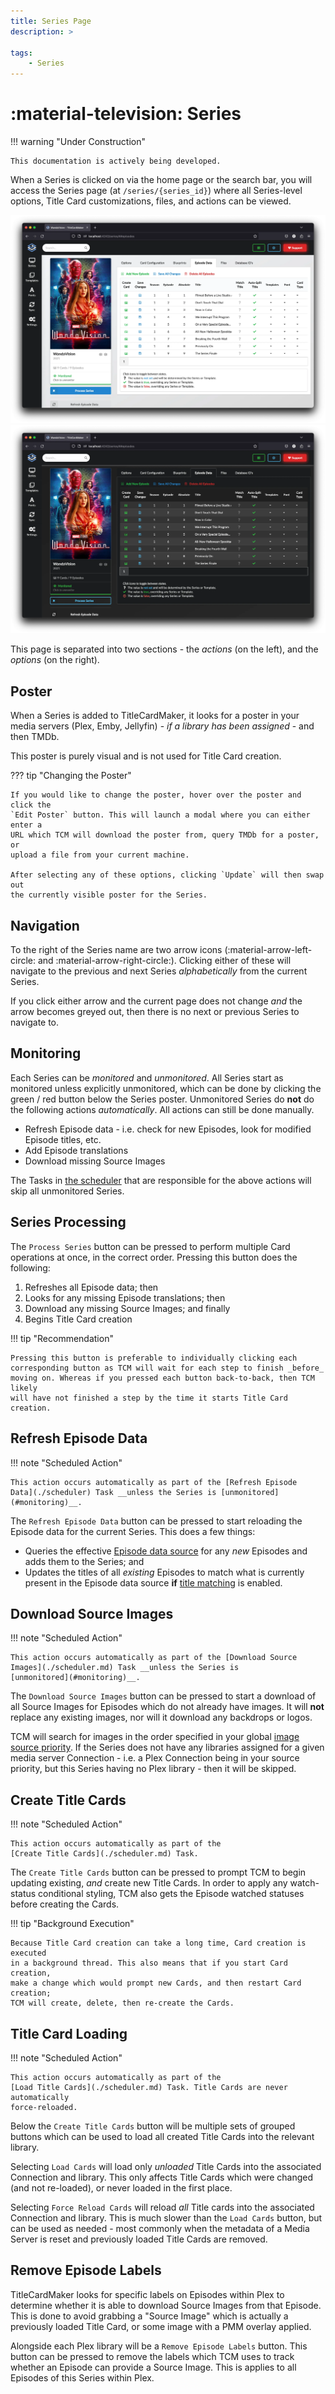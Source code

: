 ```yaml
---
title: Series Page
description: >
    
tags:
    - Series
---
```


# :material-television: Series

!!! warning "Under Construction"

    This documentation is actively being developed.

When a Series is clicked on via the home page or the search bar, you will access
the Series page (at `/series/{series_id}`) where all Series-level options, Title
Card customizations, files, and actions can be viewed.

![Series Page](../assets/series_light.webp#only-light)
![Series Page](../assets/series_dark.webp#only-dark)

This page is separated into two sections - the _actions_ (on the left), and the
_options_ (on the right).

## Poster

When a Series is added to TitleCardMaker, it looks for a poster in your media
servers (Plex, Emby, Jellyfin) - _if a library has been assigned_ - and then
TMDb.

This poster is purely visual and is not used for Title Card creation.

??? tip "Changing the Poster"

    If you would like to change the poster, hover over the poster and click the
    `Edit Poster` button. This will launch a modal where you can either enter a
    URL which TCM will download the poster from, query TMDb for a poster, or
    upload a file from your current machine. 

    After selecting any of these options, clicking `Update` will then swap out
    the currently visible poster for the Series.

## Navigation

To the right of the Series name are two arrow icons
(:material-arrow-left-circle: and :material-arrow-right-circle:). Clicking
either of these will navigate to the previous and next Series _alphabetically_
from the current Series.

If you click either arrow and the current page does not change _and_ the arrow
becomes greyed out, then there is no next or previous Series to navigate to.

## Monitoring

Each Series can be _monitored_ and _unmonitored_. All Series start as monitored
unless explicitly unmonitored, which can be done by clicking the green / red
button below the Series poster. Unmonitored Series do __not__ do the following
actions _automatically_. All actions can still be done manually.

- Refresh Episode data - i.e. check for new Episodes, look for modified
Episode titles, etc.
- Add Episode translations
- Download missing Source Images

The Tasks in [the scheduler](./scheduler.md) that are responsible for the
above actions will skip all unmonitored Series.

## Series Processing

The `Process Series` button can be pressed to perform multiple Card operations
at once, in the correct order. Pressing this button does the following:

1. Refreshes all Episode data; then
2. Looks for any missing Episode translations; then
3. Download any missing Source Images; and finally
4. Begins Title Card creation

!!! tip "Recommendation"

    Pressing this button is preferable to individually clicking each
    corresponding button as TCM will wait for each step to finish _before_
    moving on. Whereas if you pressed each button back-to-back, then TCM likely
    will have not finished a step by the time it starts Title Card creation.

## Refresh Episode Data

!!! note "Scheduled Action"

    This action occurs automatically as part of the [Refresh Episode
    Data](./scheduler) Task __unless the Series is [unmonitored](#monitoring)__.

The `Refresh Episode Data` button can be pressed to start reloading the Episode
data for the current Series. This does a few things:

- Queries the effective [Episode data source](...) for any _new_ Episodes and
adds them to the Series; and
- Updates the titles of all _existing_ Episodes to match what is currently
present in the Episode data source __if__ [title matching](...) is enabled.

## Download Source Images

!!! note "Scheduled Action"

    This action occurs automatically as part of the [Download Source
    Images](./scheduler.md) Task __unless the Series is
    [unmonitored](#monitoring)__.

The `Download Source Images` button can be pressed to start a download of all
Source Images for Episodes which do not already have images. It will __not__
replace any existing images, nor will it download any backdrops or logos.

TCM will search for images in the order specified in your global [image source
priority](./settings.md#image-source-priority). If the Series does not have
any libraries assigned for a given media server Connection - i.e. a Plex
Connection being in your source priority, but this Series having no Plex
library - then it will be skipped.

## Create Title Cards

!!! note "Scheduled Action"

    This action occurs automatically as part of the
    [Create Title Cards](./scheduler.md) Task.

The `Create Title Cards` button can be pressed to prompt TCM to begin updating
existing, _and_ create new Title Cards. In order to apply any watch-status
conditional styling, TCM also gets the Episode watched statuses before creating
the Cards.

!!! tip "Background Execution"

    Because Title Card creation can take a long time, Card creation is executed
    in a background thread. This also means that if you start Card creation,
    make a change which would prompt new Cards, and then restart Card creation;
    TCM will create, delete, then re-create the Cards.

## Title Card Loading

!!! note "Scheduled Action"

    This action occurs automatically as part of the
    [Load Title Cards](./scheduler.md) Task. Title Cards are never automatically
    force-reloaded.

Below the `Create Title Cards` button will be multiple sets of grouped buttons
which can be used to load all created Title Cards into the relevant library.

Selecting `Load Cards` will load only _unloaded_ Title Cards into the associated
Connection and library. This only affects Title Cards which were changed (and
not re-loaded), or never loaded in the first place.

Selecting `Force Reload Cards` will reload _all_ Title cards into the associated
Connection and library. This is much slower than the `Load Cards` button, but
can be used as needed - most commonly when the metadata of a Media Server is
reset and previously loaded Title Cards are removed.

## Remove Episode Labels

TitleCardMaker looks for specific labels on Episodes within Plex to determine
whether it is able to download Source Images from that Episode. This is done to
avoid grabbing a "Source Image" which is actually a previously loaded Title
Card, or some image with a PMM overlay applied.

Alongside each Plex library will be a `Remove Episode Labels` button. This
button can be pressed to remove the labels which TCM uses to track whether an
Episode can provide a Source Image. This is applies to all Episodes of this
Series within Plex.
